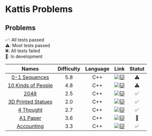 # Kattis Problems

## Problems
✅: All tests passed  
⚠️: Most tests passed  
❌: All tests failed  
🚧: In development

| Names | Difficulty | Language | Link | Statut |
| :---: | :---: | :---: | :---: | :---: |
| [0-1 Sequences](https://github.com/glongrais/Kattis_Problems/tree/main/0_1_Sequences) | 5.8 | C++ | [![:cat:](https://open.kattis.com/favicon)](https://open.kattis.com/problems/sequences) | ⚠️ |
| [10 Kinds of People](https://github.com/glongrais/Kattis_Problems/tree/main/10_kinds_of_people) | 4.8 | C++ | [![:cat:](https://open.kattis.com/favicon)](https://open.kattis.com/problems/10kindsofpeople) | ⚠️ |
| [2048](https://github.com/glongrais/Kattis_Problems/tree/main/2048) | 2.5 | C++ | [![:cat:](https://open.kattis.com/favicon)](https://open.kattis.com/problems/2048) | ✅ |
| [3D Printed Statues](https://github.com/glongrais/Kattis_Problems/tree/main/3D_Printed_Statues) | 2.0 | C++ | [![:cat:](https://open.kattis.com/favicon)](https://open.kattis.com/problems/3dprinter) | ✅ |
| [4 Thought](https://github.com/glongrais/Kattis_Problems/tree/main/4_thought) | 2.7 | C++ | [![:cat:](https://open.kattis.com/favicon)](https://open.kattis.com/problems/4thought) | ✅ |
| [A1 Paper](https://github.com/glongrais/Kattis_Problems/tree/main/A1_Paper) | 3.6 | C++ | [![:cat:](https://open.kattis.com/favicon)](https://open.kattis.com/problems/a1paper) | 🚧 |
| [Accounting](https://github.com/glongrais/Kattis_Problems/tree/main/Accounting) | 3.3 | C++ | [![:cat:](https://open.kattis.com/favicon)](https://open.kattis.com/problems/bokforing) | ✅ |
